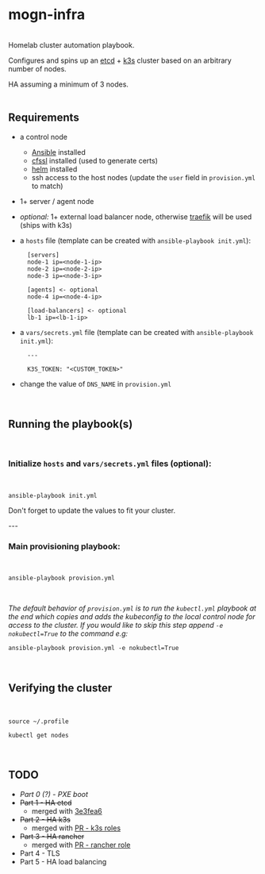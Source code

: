 # mogn-infra
<br>
Homelab cluster automation playbook.

Configures and spins up an [etcd](https://etcd.io/) + [k3s](https://k3s.io/) cluster based on an arbitrary number of nodes.

HA assuming a minimum of 3 nodes.
<br>
<br>

## Requirements

- a control node
    - [Ansible](https://docs.ansible.com/ansible/latest/installation_guide/intro_installation.html) installed
    - [cfssl](https://github.com/cloudflare/cfssl) installed (used to generate certs)
    - [helm](https://helm.sh/docs/intro/install/) installed
    - ssh access to the host nodes (update the `user` field in `provision.yml` to match)
- 1+ server / agent node
- *optional:* 1+ external load balancer node, otherwise [traefik](https://doc.traefik.io/traefik/) will be used (ships with k3s)
- a `hosts` file (template can be created with `ansible-playbook init.yml`):
    
        [servers]
        node-1 ip=<node-1-ip>
        node-2 ip=<node-2-ip>
        node-3 ip=<node-3-ip>

        [agents] <- optional
        node-4 ip=<node-4-ip>

        [load-balancers] <- optional
        lb-1 ip=<lb-1-ip>
- a `vars/secrets.yml` file (template can be created with `ansible-playbook init.yml`):

        ---

        K3S_TOKEN: "<CUSTOM_TOKEN>"
- change the value of `DNS_NAME` in `provision.yml`
<br>

## Running the playbook(s)
<br>

### Initialize `hosts` and `vars/secrets.yml` files (optional): 

<br>
  
    ansible-playbook init.yml

Don't forget to update the values to fit your cluster.

_---_

### Main provisioning playbook:

<br>

    ansible-playbook provision.yml

<br>

*The default behavior of `provision.yml` is to run the `kubectl.yml` playbook at the end which copies and adds the kubeconfig to the local control node for access to the cluster. If you would like to skip this step append `-e nokubectl=True` to the command e.g:*

    ansible-playbook provision.yml -e nokubectl=True
<br>

## Verifying the cluster
<br>

    source ~/.profile
    
    kubectl get nodes
<br>

## TODO

- *Part 0 (?) - PXE boot*
- ~~Part 1 - HA etcd~~
    - merged with [3e3fea6](https://github.com/semoog/mogn-infra/commit/3e3fea6ae2b58a9b43c9fb29cf19efe2f1a7177e)
- ~~Part 2 - HA k3s~~
    - merged with [PR - k3s roles](https://github.com/semoog/mogn-infra/pull/1)
- ~~Part 3 - HA rancher~~
    - merged with [PR - rancher role](https://github.com/semoog/mogn-infra/pull/2)
- Part 4 - TLS
- Part 5 - HA load balancing
